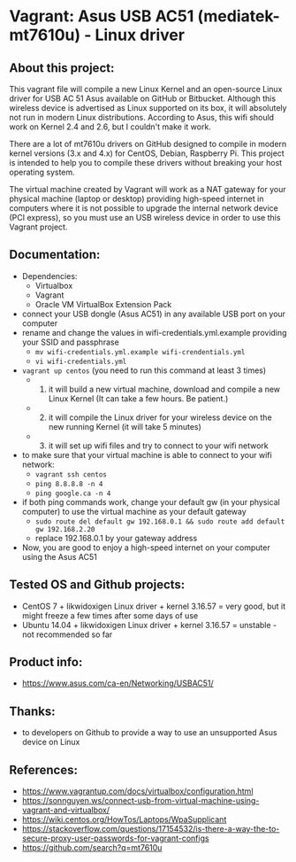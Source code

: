 # Vagrant: Asus USB AC51 (mediatek-mt7610u) - Linux driver

## About this project:

This vagrant file will compile a new Linux Kernel and an open-source Linux driver for USB AC 51 Asus available on GitHub or Bitbucket. Although this wireless device is advertised as Linux supported on its box, it will absolutely not run in modern Linux distributions. According to Asus, this wifi should work on Kernel 2.4 and 2.6, but I couldn't make it work.

There are a lot of mt7610u drivers on GitHub designed to compile in modern kernel versions (3.x and 4.x) for CentOS, Debian, Raspberry Pi. This project is intended to help you to compile these drivers without breaking your host operating system.

The virtual machine created by Vagrant will work as a NAT gateway for your physical machine (laptop or desktop) providing high-speed internet in computers where it is not possible to upgrade the internal network device (PCI express), so you must use an USB wireless device in order to use this Vagrant project.

## Documentation:

- Dependencies:
  - Virtualbox 
  - Vagrant 
  - Oracle VM VirtualBox Extension Pack
- connect your USB dongle (Asus AC51) in any available USB port on your computer
- rename and change the values in wifi-credentials.yml.example providing your SSID and passphrase
  - `mv wifi-credentials.yml.example wifi-crendentials.yml`
  - `vi wifi-credentials.yml`
- `vagrant up centos` (you need to run this command at least 3 times)
  - 1) it will build a new virtual machine, download and compile a new Linux Kernel (It can take a few hours. Be patient.)
  - 2) it will compile the Linux driver for your wireless device on the new running Kernel (it will take 5 minutes)
  - 3) it will set up wifi files and try to connect to your wifi network
- to make sure that your virtual machine is able to connect to your wifi network:
  - `vagrant ssh centos`
   - `ping 8.8.8.8 -n 4`
   - `ping google.ca -n 4`
- if both ping commands work, change your default gw (in your physical computer) to use the virtual machine as your default gateway
  - `sudo route del default gw 192.168.0.1 && sudo route add default gw 192.168.2.20`
  - replace 192.168.0.1 by your gateway address
- Now, you are good to enjoy a high-speed internet on your computer using the Asus AC51

## Tested OS and Github projects:
- CentOS 7 + likwidoxigen Linux driver + kernel 3.16.57 = very good, but it might freeze a few times after some days of use
- Ubuntu 14.04 + likwidoxigen Linux driver + kernel 3.16.57 = unstable - not recommended so far

## Product info:
- https://www.asus.com/ca-en/Networking/USBAC51/

## Thanks:
- to developers on Github to provide a way to use an unsupported Asus device on Linux

## References:
- https://www.vagrantup.com/docs/virtualbox/configuration.html
- https://sonnguyen.ws/connect-usb-from-virtual-machine-using-vagrant-and-virtualbox/
- https://wiki.centos.org/HowTos/Laptops/WpaSupplicant
- https://stackoverflow.com/questions/17154532/is-there-a-way-the-to-secure-proxy-user-passwords-for-vagrant-configs
- https://github.com/search?q=mt7610u
